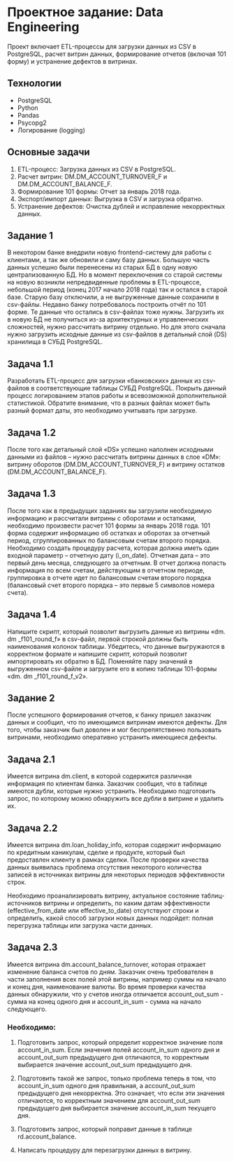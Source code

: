# Проектное задание: Data Engineering

Проект включает ETL-процессы для загрузки данных из CSV в PostgreSQL, расчет витрин данных, формирование отчетов (включая 101 форму) и устранение дефектов в витринах.

## Технологии
- PostgreSQL
- Python
- Pandas
- Psycopg2
- Логирование (logging)

## Основные задачи
1. ETL-процесс: Загрузка данных из CSV в PostgreSQL.
2. Расчет витрин: DM.DM_ACCOUNT_TURNOVER_F и DM.DM_ACCOUNT_BALANCE_F.
3. Формирование 101 формы: Отчет за январь 2018 года.
4. Экспорт/импорт данных: Выгрузка в CSV и загрузка обратно.
5. Устранение дефектов: Очистка дублей и исправление некорректных данных.

## Задание 1
В некотором банке внедрили новую frontend-систему для работы с клиентами, а так же обновили и саму базу данных. Большую часть данных успешно были перенесены из старых БД в одну новую централизованную БД.  Но в момент переключения со старой системы на новую возникли непредвиденные проблемы в ETL-процессе, небольшой период (конец 2017 начало 2018 года) так и остался в старой базе. Старую базу отключили, а не выгруженные данные сохранили в csv-файлы. Недавно банку потребовалось построить отчёт по 101 форме. Те данные что остались в csv-файлах тоже нужны. Загрузить их в новую БД не получиться из-за архитектурных и управленческих сложностей, нужно рассчитать витрину отдельно. Но для этого сначала нужно загрузить исходные данные из csv-файлов в детальный слой (DS) хранилища в СУБД PostgreSQL.

 

## Задача 1.1

Разработать ETL-процесс для загрузки «банковских» данных из csv-файлов в соответствующие таблицы СУБД PostgreSQL. Покрыть данный процесс логированием этапов работы и всевозможной дополнительной статистикой. Обратите внимание, что в разных файлах может быть разный формат даты, это необходимо учитывать при загрузке.

## Задача 1.2

После того как детальный слой «DS» успешно наполнен исходными данными из файлов – нужно рассчитать витрины данных в слое «DM»: витрину оборотов (DM.DM_ACCOUNT_TURNOVER_F) и витрину остатков (DM.DM_ACCOUNT_BALANCE_F).

## Задача 1.3

После того как в предыдущих заданиях вы загрузили необходимую информацию и рассчитали витрины с оборотами и остатками, необходимо произвести расчет 101 формы за январь 2018 года.
101 форма содержит информацию об остатках и оборотах за отчетный период, сгруппированных по балансовым счетам второго порядка. Необходимо создать процедуру расчета, которая должна иметь один входной параметр – отчетную дату (i_on_date). Отчетная дата – это первый день месяца, следующего за отчетным. В отчет должна попасть информация по всем счетам, действующим в отчетном периоде, группировка в отчете идет по балансовым счетам второго порядка (балансовый счет второго порядка – это первые 5 символов номера счета).

## Задача 1.4

Напишите скрипт, который позволит выгрузить данные из витрины «dm. dm _f101_round_f» в csv-файл, первой строкой должны быть наименования колонок таблицы.
Убедитесь, что данные выгружаются в корректном формате и напишите скрипт, который позволит импортировать их обратно в БД. Поменяйте пару значений в выгруженном csv-файле и загрузите его в копию таблицы 101-формы «dm. dm _f101_round_f_v2».

## Задание 2
После успешного формирования отчетов, к банку пришел заказчик данных и сообщил, что по имеющимся витринам имеются дефекты. Для того, чтобы заказчик был доволен и мог беспрепятственно пользовать витринами, необходимо оперативно устранить имеющиеся дефекты.

## Задача 2.1
Имеется витрина dm.client, в которой содержится различная информация по клиентам банка. Заказчик сообщил, что в таблице имеются дубли, которые нужно устранить.
Необходимо подготовить запрос, по которому можно обнаружить все дубли в витрине и удалить их.

## Задача 2.2
Имеется витрина dm.loan_holiday_info, которая содержит информацию по кредитным каникулам, сделке и продукте, который был предоставлен клиенту в рамках сделки. После проверки качества данных выявилась проблема отсутствия некоторого количества записей в источниках витрины для некоторых периодов эффективности строк.

Необходимо проанализировать витрину, актуальное состояние таблиц-источников витрины и определить, по каким датам эффективности (effective_from_date или effective_to_date) отсутствуют строки и определить, какой способ загрузки новых данных подойдет: полная перегрузка таблицы или загрузка части данных.

## Задача 2.3
Имеется витрина dm.account_balance_turnover, которая отражает изменение баланса счетов по дням. Заказчик очень требователен в части заполнения всех полей этой витрины, например суммы на начало и конец дня, наименование валюты. Во время проверки качества данных обнаружили, что у счетов иногда отличается account_out_sum - сумма на конец одного дня и account_in_sum - сумма на начало следующего.

### Необходимо:
1) Подготовить запрос, который определит корректное значение поля account_in_sum. Если значения полей account_in_sum одного дня и account_out_sum предыдущего дня отличаются, то корректным выбирается значение account_out_sum предыдущего дня.

2) Подготовить такой же запрос, только проблема теперь в том, что account_in_sum одного дня правильная, а account_out_sum предыдущего дня некорректна. Это означает, что если эти значения отличаются, то корректным значением для account_out_sum предыдущего дня выбирается значение account_in_sum текущего дня.

3) Подготовить запрос, который поправит данные в таблице rd.account_balance.

4) Написать процедуру для перезагрузки данных в витрину.
